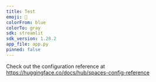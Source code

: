 ```yaml
---
title: Test
emoji: 🚀
colorFrom: blue
colorTo: gray
sdk: streamlit
sdk_version: 1.28.2
app_file: app.py
pinned: false
---
```


Check out the configuration reference at https://huggingface.co/docs/hub/spaces-config-reference
